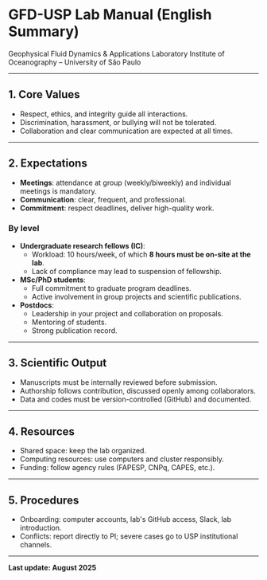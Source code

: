 # GFD-USP Lab Manual (English Summary)  
Geophysical Fluid Dynamics & Applications Laboratory
Institute of Oceanography – University of São Paulo  

---

## 1. Core Values
- Respect, ethics, and integrity guide all interactions.  
- Discrimination, harassment, or bullying will not be tolerated.  
- Collaboration and clear communication are expected at all times.  

---

## 2. Expectations
- **Meetings**: attendance at group (weekly/biweekly) and individual meetings is mandatory.  
- **Communication**: clear, frequent, and professional.  
- **Commitment**: respect deadlines, deliver high-quality work.  

### By level
- **Undergraduate research fellows (IC)**:  
  - Workload: 10 hours/week, of which **8 hours must be on-site at the lab**.  
  - Lack of compliance may lead to suspension of fellowship.  
- **MSc/PhD students**:  
  - Full commitment to graduate program deadlines.  
  - Active involvement in group projects and scientific publications.  
- **Postdocs**:  
  - Leadership in your project and collaboration on proposals.  
  - Mentoring of students.  
  - Strong publication record.  

---

## 3. Scientific Output
- Manuscripts must be internally reviewed before submission.  
- Authorship follows contribution, discussed openly among collaborators.  
- Data and codes must be version-controlled (GitHub) and documented.  

---

## 4. Resources
- Shared space: keep the lab organized.  
- Computing resources: use computers and cluster responsibly.  
- Funding: follow agency rules (FAPESP, CNPq, CAPES, etc.).  

---

## 5. Procedures
- Onboarding: computer accounts, lab's GitHub access, Slack, lab introduction.  
- Conflicts: report directly to PI; severe cases go to USP institutional channels.  

---

**Last update: August 2025**  
